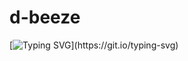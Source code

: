 # d-beeze

[![Typing SVG](https://readme-typing-svg.demolab.com/?lines=Welcome+traveller!)](https://git.io/typing-svg)
